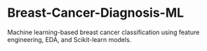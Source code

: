 # Breast-Cancer-Diagnosis-ML
Machine learning-based breast cancer classification using feature engineering, EDA, and Scikit-learn models.
